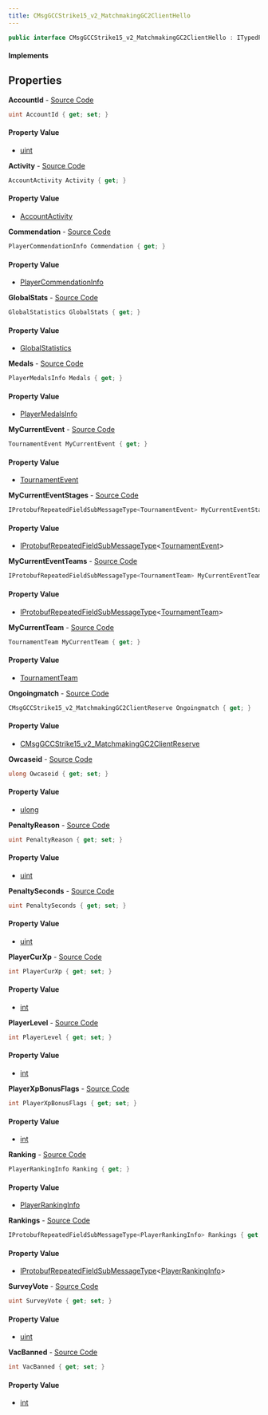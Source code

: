 ```yaml
---
title: CMsgGCCStrike15_v2_MatchmakingGC2ClientHello
---
```


```csharp
public interface CMsgGCCStrike15_v2_MatchmakingGC2ClientHello : ITypedProtobuf<CMsgGCCStrike15_v2_MatchmakingGC2ClientHello>, INativeHandle
```

#### Implements

## Properties

**AccountId** - [Source Code](https://github.com/swiftly-solution/swiftlys2/blob/main/managed/src/SwiftlyS2.Generated/Protobufs/Interfaces/CMsgGCCStrike15_v2_MatchmakingGC2ClientHello.cs#L13)

```csharp
uint AccountId { get; set; }
```

#### Property Value

- [uint](https://learn.microsoft.com/dotnet/api/system.uint32)

**Activity** - [Source Code](https://github.com/swiftly-solution/swiftlys2/blob/main/managed/src/SwiftlyS2.Generated/Protobufs/Interfaces/CMsgGCCStrike15_v2_MatchmakingGC2ClientHello.cs#L55)

```csharp
AccountActivity Activity { get; }
```

#### Property Value

- [AccountActivity](/docs/api/shared/protobufdefinitions/accountactivity)

**Commendation** - [Source Code](https://github.com/swiftly-solution/swiftlys2/blob/main/managed/src/SwiftlyS2.Generated/Protobufs/Interfaces/CMsgGCCStrike15_v2_MatchmakingGC2ClientHello.cs#L34)

```csharp
PlayerCommendationInfo Commendation { get; }
```

#### Property Value

- [PlayerCommendationInfo](/docs/api/shared/protobufdefinitions/playercommendationinfo)

**GlobalStats** - [Source Code](https://github.com/swiftly-solution/swiftlys2/blob/main/managed/src/SwiftlyS2.Generated/Protobufs/Interfaces/CMsgGCCStrike15_v2_MatchmakingGC2ClientHello.cs#L19)

```csharp
GlobalStatistics GlobalStats { get; }
```

#### Property Value

- [GlobalStatistics](/docs/api/shared/protobufdefinitions/globalstatistics)

**Medals** - [Source Code](https://github.com/swiftly-solution/swiftlys2/blob/main/managed/src/SwiftlyS2.Generated/Protobufs/Interfaces/CMsgGCCStrike15_v2_MatchmakingGC2ClientHello.cs#L37)

```csharp
PlayerMedalsInfo Medals { get; }
```

#### Property Value

- [PlayerMedalsInfo](/docs/api/shared/protobufdefinitions/playermedalsinfo)

**MyCurrentEvent** - [Source Code](https://github.com/swiftly-solution/swiftlys2/blob/main/managed/src/SwiftlyS2.Generated/Protobufs/Interfaces/CMsgGCCStrike15_v2_MatchmakingGC2ClientHello.cs#L40)

```csharp
TournamentEvent MyCurrentEvent { get; }
```

#### Property Value

- [TournamentEvent](/docs/api/shared/protobufdefinitions/tournamentevent)

**MyCurrentEventStages** - [Source Code](https://github.com/swiftly-solution/swiftlys2/blob/main/managed/src/SwiftlyS2.Generated/Protobufs/Interfaces/CMsgGCCStrike15_v2_MatchmakingGC2ClientHello.cs#L49)

```csharp
IProtobufRepeatedFieldSubMessageType<TournamentEvent> MyCurrentEventStages { get; }
```

#### Property Value

- [IProtobufRepeatedFieldSubMessageType](/docs/api/shared/netmessages/iprotobufrepeatedfieldsubmessagetype-1)<[TournamentEvent](/docs/api/shared/protobufdefinitions/tournamentevent)>

**MyCurrentEventTeams** - [Source Code](https://github.com/swiftly-solution/swiftlys2/blob/main/managed/src/SwiftlyS2.Generated/Protobufs/Interfaces/CMsgGCCStrike15_v2_MatchmakingGC2ClientHello.cs#L43)

```csharp
IProtobufRepeatedFieldSubMessageType<TournamentTeam> MyCurrentEventTeams { get; }
```

#### Property Value

- [IProtobufRepeatedFieldSubMessageType](/docs/api/shared/netmessages/iprotobufrepeatedfieldsubmessagetype-1)<[TournamentTeam](/docs/api/shared/protobufdefinitions/tournamentteam)>

**MyCurrentTeam** - [Source Code](https://github.com/swiftly-solution/swiftlys2/blob/main/managed/src/SwiftlyS2.Generated/Protobufs/Interfaces/CMsgGCCStrike15_v2_MatchmakingGC2ClientHello.cs#L46)

```csharp
TournamentTeam MyCurrentTeam { get; }
```

#### Property Value

- [TournamentTeam](/docs/api/shared/protobufdefinitions/tournamentteam)

**Ongoingmatch** - [Source Code](https://github.com/swiftly-solution/swiftlys2/blob/main/managed/src/SwiftlyS2.Generated/Protobufs/Interfaces/CMsgGCCStrike15_v2_MatchmakingGC2ClientHello.cs#L16)

```csharp
CMsgGCCStrike15_v2_MatchmakingGC2ClientReserve Ongoingmatch { get; }
```

#### Property Value

- [CMsgGCCStrike15_v2_MatchmakingGC2ClientReserve](/docs/api/shared/protobufdefinitions/cmsggccstrike15_v2_matchmakinggc2clientreserve)

**Owcaseid** - [Source Code](https://github.com/swiftly-solution/swiftlys2/blob/main/managed/src/SwiftlyS2.Generated/Protobufs/Interfaces/CMsgGCCStrike15_v2_MatchmakingGC2ClientHello.cs#L70)

```csharp
ulong Owcaseid { get; set; }
```

#### Property Value

- [ulong](https://learn.microsoft.com/dotnet/api/system.uint64)

**PenaltyReason** - [Source Code](https://github.com/swiftly-solution/swiftlys2/blob/main/managed/src/SwiftlyS2.Generated/Protobufs/Interfaces/CMsgGCCStrike15_v2_MatchmakingGC2ClientHello.cs#L25)

```csharp
uint PenaltyReason { get; set; }
```

#### Property Value

- [uint](https://learn.microsoft.com/dotnet/api/system.uint32)

**PenaltySeconds** - [Source Code](https://github.com/swiftly-solution/swiftlys2/blob/main/managed/src/SwiftlyS2.Generated/Protobufs/Interfaces/CMsgGCCStrike15_v2_MatchmakingGC2ClientHello.cs#L22)

```csharp
uint PenaltySeconds { get; set; }
```

#### Property Value

- [uint](https://learn.microsoft.com/dotnet/api/system.uint32)

**PlayerCurXp** - [Source Code](https://github.com/swiftly-solution/swiftlys2/blob/main/managed/src/SwiftlyS2.Generated/Protobufs/Interfaces/CMsgGCCStrike15_v2_MatchmakingGC2ClientHello.cs#L61)

```csharp
int PlayerCurXp { get; set; }
```

#### Property Value

- [int](https://learn.microsoft.com/dotnet/api/system.int32)

**PlayerLevel** - [Source Code](https://github.com/swiftly-solution/swiftlys2/blob/main/managed/src/SwiftlyS2.Generated/Protobufs/Interfaces/CMsgGCCStrike15_v2_MatchmakingGC2ClientHello.cs#L58)

```csharp
int PlayerLevel { get; set; }
```

#### Property Value

- [int](https://learn.microsoft.com/dotnet/api/system.int32)

**PlayerXpBonusFlags** - [Source Code](https://github.com/swiftly-solution/swiftlys2/blob/main/managed/src/SwiftlyS2.Generated/Protobufs/Interfaces/CMsgGCCStrike15_v2_MatchmakingGC2ClientHello.cs#L64)

```csharp
int PlayerXpBonusFlags { get; set; }
```

#### Property Value

- [int](https://learn.microsoft.com/dotnet/api/system.int32)

**Ranking** - [Source Code](https://github.com/swiftly-solution/swiftlys2/blob/main/managed/src/SwiftlyS2.Generated/Protobufs/Interfaces/CMsgGCCStrike15_v2_MatchmakingGC2ClientHello.cs#L31)

```csharp
PlayerRankingInfo Ranking { get; }
```

#### Property Value

- [PlayerRankingInfo](/docs/api/shared/protobufdefinitions/playerrankinginfo)

**Rankings** - [Source Code](https://github.com/swiftly-solution/swiftlys2/blob/main/managed/src/SwiftlyS2.Generated/Protobufs/Interfaces/CMsgGCCStrike15_v2_MatchmakingGC2ClientHello.cs#L67)

```csharp
IProtobufRepeatedFieldSubMessageType<PlayerRankingInfo> Rankings { get; }
```

#### Property Value

- [IProtobufRepeatedFieldSubMessageType](/docs/api/shared/netmessages/iprotobufrepeatedfieldsubmessagetype-1)<[PlayerRankingInfo](/docs/api/shared/protobufdefinitions/playerrankinginfo)>

**SurveyVote** - [Source Code](https://github.com/swiftly-solution/swiftlys2/blob/main/managed/src/SwiftlyS2.Generated/Protobufs/Interfaces/CMsgGCCStrike15_v2_MatchmakingGC2ClientHello.cs#L52)

```csharp
uint SurveyVote { get; set; }
```

#### Property Value

- [uint](https://learn.microsoft.com/dotnet/api/system.uint32)

**VacBanned** - [Source Code](https://github.com/swiftly-solution/swiftlys2/blob/main/managed/src/SwiftlyS2.Generated/Protobufs/Interfaces/CMsgGCCStrike15_v2_MatchmakingGC2ClientHello.cs#L28)

```csharp
int VacBanned { get; set; }
```

#### Property Value

- [int](https://learn.microsoft.com/dotnet/api/system.int32)

